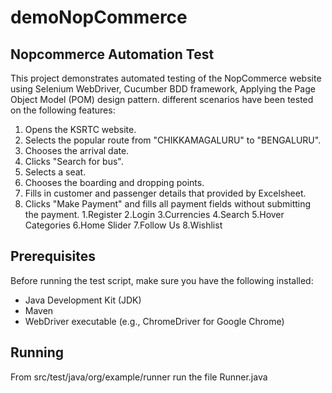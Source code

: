 # demoNopCommerce
## Nopcommerce Automation Test
This project demonstrates automated testing of the NopCommerce website using Selenium WebDriver, Cucumber BDD framework, Applying the Page Object Model (POM) design pattern.
different scenarios have been tested on the following features:

1. Opens the KSRTC website.
2. Selects the popular route from "CHIKKAMAGALURU" to "BENGALURU".
3. Chooses the arrival date.
4. Clicks "Search for bus".
5. Selects a seat.
6. Chooses the boarding and dropping points.
7. Fills in customer and passenger details that provided by Excelsheet.
8. Clicks "Make Payment" and fills all payment fields without submitting the payment.
1.Register 
2.Login
3.Currencies
4.Search
5.Hover Categories
6.Home Slider
7.Follow Us
8.Wishlist

## Prerequisites
Before running the test script, make sure you have the following installed:
- Java Development Kit (JDK)
- Maven
- WebDriver executable (e.g., ChromeDriver for Google Chrome)

## Running
From src/test/java/org/example/runner run the file Runner.java
